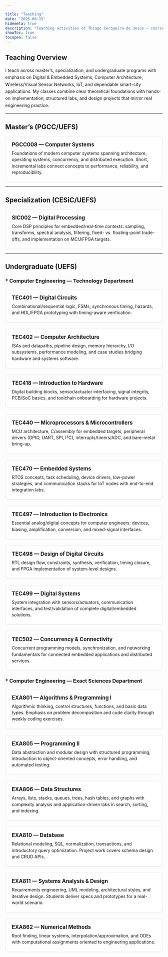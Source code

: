 ```yaml
---

title: "Teaching"
date: "2025-08-15"
hidemeta: true
description: "Teaching activities of Thiago Cerqueira de Jesus — courses and instructional focus."
showToc: true
tocopen: false
---
```


<link rel="stylesheet" href="https://cdnjs.cloudflare.com/ajax/libs/font-awesome/6.4.0/css/all.min.css">
<link rel="stylesheet" href="https://cdn.jsdelivr.net/gh/jpswalsh/academicons@1/css/academicons.min.css">

<div class="teaching-container">

## Teaching Overview

<div class="teach-section">
I teach across master’s, specialization, and undergraduate programs with emphasis on Digital & Embedded Systems, Computer Architecture, Wireless/Visual Sensor Networks, IoT, and dependable smart-city applications. My classes combine clear theoretical foundations with hands-on implementation, structured labs, and design projects that mirror real engineering practice.
</div>

<hr>

## Master’s (PGCC/UEFS)

<div class="teach-grid">
  <div class="teach-card">
    <h3><i class="fas fa-graduation-cap"></i> PGCC008 — Computer Systems</h3>
    <p>Foundations of modern computer systems spanning architecture, operating systems, concurrency, and distributed execution. Short, incremental labs connect concepts to performance, reliability, and reproducibility.</p>
  </div>
</div>

<hr>

## Specialization (CESiC/UEFS)

<div class="teach-grid">
  <div class="teach-card">
    <h3><i class="fas fa-wave-square"></i> SIC002 — Digital Processing</h3>
    <p>Core DSP principles for embedded/real-time contexts: sampling, transforms, spectral analysis, filtering, fixed- vs. floating-point trade-offs, and implementation on MCU/FPGA targets.</p>
  </div>
</div>

<hr>

## Undergraduate (UEFS)

### * Computer Engineering — Technology Department

<div class="teach-grid">

  <div class="teach-card">
    <h3><i class="fas fa-microchip"></i> TEC401 — Digital Circuits</h3>
    <p>Combinational/sequential logic, FSMs, synchronous timing, hazards, and HDL/FPGA prototyping with timing-aware verification.</p>
  </div>

  <div class="teach-card">
    <h3><i class="fas fa-server"></i> TEC402 — Computer Architecture</h3>
    <p>ISAs and datapaths, pipeline design, memory hierarchy, I/O subsystems, performance modeling, and case studies bridging hardware and systems software.</p>
  </div>

  <div class="teach-card">
    <h3><i class="fas fa-microchip"></i> TEC418 — Introduction to Hardware</h3>
    <p>Digital building blocks, sensor/actuator interfacing, signal integrity, PCB/SoC basics, and toolchain onboarding for hardware projects.</p>
  </div>

  <div class="teach-card">
    <h3><i class="fas fa-microchip"></i> TEC440 — Microprocessors & Microcontrollers</h3>
    <p>MCU architecture, C/assembly for embedded targets, peripheral drivers (GPIO, UART, SPI, I²C), interrupts/timers/ADC, and bare-metal bring-up.</p>
  </div>

  <div class="teach-card">
    <h3><i class="fas fa-microchip"></i> TEC470 — Embedded Systems</h3>
    <p>RTOS concepts, task scheduling, device drivers, low-power strategies, and communication stacks for IoT nodes with end-to-end integration labs.</p>
  </div>

  <div class="teach-card">
    <h3><i class="fas fa-bolt"></i> TEC497 — Introduction to Electronics</h3>
    <p>Essential analog/digital concepts for computer engineers: devices, biasing, amplification, conversion, and mixed-signal interfaces.</p>
  </div>

  <div class="teach-card">
    <h3><i class="fas fa-drafting-compass"></i> TEC498 — Design of Digital Circuits</h3>
    <p>RTL design flow, constraints, synthesis, verification, timing closure, and FPGA implementation of system-level designs.</p>
  </div>

  <div class="teach-card">
    <h3><i class="fas fa-project-diagram"></i> TEC499 — Digital Systems</h3>
    <p>System integration with sensors/actuators, communication interfaces, and test/validation of complete digital/embedded solutions.</p>
  </div>

  <div class="teach-card">
    <h3><i class="fas fa-code-branch"></i> TEC502 — Concurrency & Connectivity</h3>
    <p>Concurrent programming models, synchronization, and networking fundamentals for connected embedded applications and distributed services.</p>
  </div>

</div>

### * Computer Engineering — Exact Sciences Department

<div class="teach-grid">

  <div class="teach-card">
    <h3><i class="fas fa-terminal"></i> EXA801 — Algorithms & Programming I</h3>
    <p>Algorithmic thinking, control structures, functions, and basic data types. Emphasis on problem decomposition and code clarity through weekly coding exercises.</p>
  </div>

  <div class="teach-card">
    <h3><i class="fas fa-code"></i> EXA805 — Programming II</h3>
    <p>Data abstraction and modular design with structured programming; introduction to object-oriented concepts, error handling, and automated testing.</p>
  </div>

  <div class="teach-card">
    <h3><i class="fas fa-layer-group"></i> EXA806 — Data Structures</h3>
    <p>Arrays, lists, stacks, queues, trees, hash tables, and graphs with complexity analysis and application-driven labs in search, sorting, and indexing.</p>
  </div>

  <div class="teach-card">
    <h3><i class="fas fa-database"></i> EXA810 — Database</h3>
    <p>Relational modeling, SQL, normalization, transactions, and introductory query optimization. Project work covers schema design and CRUD APIs.</p>
  </div>

  <div class="teach-card">
    <h3><i class="fas fa-project-diagram"></i> EXA811 — Systems Analysis & Design</h3>
    <p>Requirements engineering, UML modeling, architectural styles, and iterative design. Students deliver specs and prototypes for a real-world scenario.</p>
  </div>

  <div class="teach-card">
    <h3><i class="fas fa-square-root-alt"></i> EXA862 — Numerical Methods</h3>
    <p>Root finding, linear systems, interpolation/approximation, and ODEs with computational assignments oriented to engineering applications.</p>
  </div>

</div>

</div>

<style>
.teach-grid {
  display: grid;
  gap: 1.25rem;
  grid-template-columns: repeat(auto-fit, minmax(320px, 1fr));
}
.teach-card {
  border: 1px solid #e5e7eb; border-radius: 12px; padding: 1rem 1.25rem;
  background: #fff;
  box-shadow: 0 1px 2px rgba(0,0,0,0.04);
}
.teach-card h3 { margin: 0 0 .5rem 0; font-size: 1.05rem; }
.teach-card p { margin: .25rem 0; line-height: 1.45; }
.teach-section { line-height: 1.6; }
</style>
